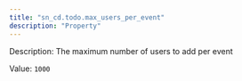 ```yaml
---
title: "sn_cd.todo.max_users_per_event"
description: "Property"
---
```


Description: The maximum number of users to add per event

Value: `1000`